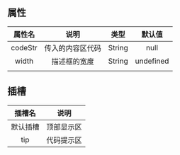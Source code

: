 ## 属性

| 属性名  |       说明       |  类型  |  默认值   |
| :-----: | :--------------: | :----: | :-------: |
| codeStr | 传入的内容区代码 | String |   null    |
|  width  |   描述框的宽度   | String | undefined |
|         |                  |        |           |



## 插槽

|  插槽名  |    说明    |
| :------: | :--------: |
| 默认插槽 | 顶部显示区 |
|   tip    | 代码提示区 |

